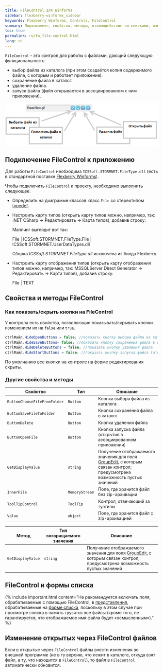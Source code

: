 ```yaml
---
title: FileControl для Winforms
sidebar: flexberry-winforms_sidebar
keywords: Flexberry Winforms, Controls, FileControl
summary: Подключение, свойства, методы, взаимодействие со списками, изменение файлов
toc: true
permalink: ru/fw_file-control.html
lang: ru
---
```


`FileControl` - это контрол для работы с файлами, дающий следующую функциональность:

* выбор файла из каталога (при этом создаётся копия содержимого файла, с которым и работает приложение).
* сохранение файла в каталог.
* удаление файла.
* запуск файла (файл открывается в ассоциированном с ним приложении).

![](/images/pages/products/flexberry-winforms/controls/file-control/file-control.png)

## Подключение FileControl к приложению

Для работы `FileControl` необходима `ICSSoft.STORMNET.FileType.dll` (есть в стандартной поставке [Flexberry Winforms](fw_landing_page.html)). 

Чтобы подключить `FileControl` к проекту, необходимо выполнить следующее: 

* Определить на диаграмме классов класс `File` со стереотипом [typedef](fd_typedef.html). 

* Настроить карту типов (открыть карту типов можно, например, так: .NET CSharp -> Редактировать -> Карта типов), добавив строку:

    Маппинг выглядит вот так:

    File | ICSSoft.STORMNET.FileType.File | ICSSoft.STORMNET.UserDataTypes.dll 

    Сборка _ICSSoft.STORMNET.FileType.dll_ исключена из билда Flexberry.

* Настроить карту отображения типов (открыть карту отображения типов можно, например, так: MSSQLServer Direct Generator -> Редактировать -> Карта типов), добавив строку:

     File | TEXT

## Свойства и методы FileControl

### Как показать/скрыть кнопки на FileControl

У контрола есть свойства, позволяющие показывать/скрывать кнопки изменением их на `false` или `true`.

```csharp
ctrlФайл.HideOpenButtons = false; //показать кнопку выбора файла из каталога
ctrlФайл.HideSaveButtons= false; //показать кнопку сохранения файла в каталог
ctrlФайл.HideDeleteButtons = false; //показать кнопку удаления файла
ctrlФайл.HideStartButtons = false; //показать кнопку запуска файла (открытия в ассоциированном приложении)
```

По умолчанию все кнопки на контроле на форме редактирования скрыты.

### Другие свойства и методы

| Свойство | Тип | Описание |
| ------------- | ------------- | ------------- |
| `ButtonChooseFileFromFolder` | `Button` | Кнопка выбора файла из каталога |
| `ButtonSaveFileToFolder` | `Button` | Кнопка сохранения файла в каталог
| `ButtonDelete` | `Button` | Кнопка удаления файла
| `ButtonOpenFile` | `Button` | Кнопка запуска файла (открытия в ассоциированном приложении)
| `GetDisplayValue` | `string` | Получение отображаемого значения для поля [GroupEdit](fw_group-edit.html), с которым связан контрол; предусмотрена возможность пустых значений
| `InnerFile` | `MemoryStream` | Поле, где хранится файл без zip-архивации
| `ToolTipControl` | `ToolTip` | Контрол, отвечающий за тултипы
| `Value` | `object` | Поле, где хранится файл с zip-архивацией

| Метод | Тип возвращаемого значения |Описание |
| ------------- | ------------- | ------------- |
| `GetDisplayValue` | `string` | Получение отображаемого значения для поля [GroupEdit](fw_group-edit.html), с которым связан контрол; предусмотрена возможность пустых значений|

## FileControl и формы списка

{% include important.html content="Не рекомендуется включать поля, обрабатываемые с помощью FileControl, в [представления](fd_key-concepts.html), обрабатываемые на [форме списка](fd_key-concepts.html), поскольку в этом случае при просмотре списка в память грузятся все файлы (кроме того, не гарантируется, что отображаемое имя файла будет «осмысленным»)." %}

## Изменение открытых через FileControl файлов

Если в открытые через `FileControl` файлы внести изменения во внешней программе (не в ту версию, что лежит в каталоге, откуда взят файл, а ту, что находится в `FileControl`), то файл в `FileControl` автоматически обновится.
